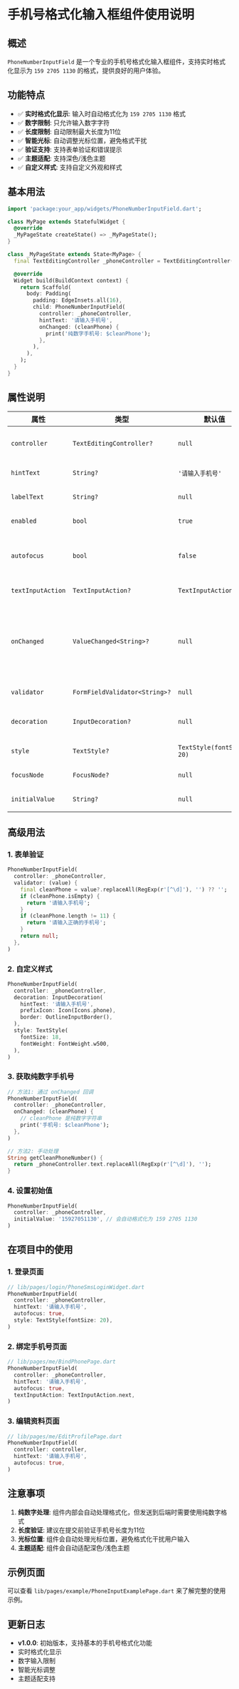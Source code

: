 # 手机号格式化输入框组件使用说明

## 概述

`PhoneNumberInputField` 是一个专业的手机号格式化输入框组件，支持实时格式化显示为 `159 2705 1130` 的格式，提供良好的用户体验。

## 功能特点

- ✅ **实时格式化显示**: 输入时自动格式化为 `159 2705 1130` 格式
- ✅ **数字限制**: 只允许输入数字字符
- ✅ **长度限制**: 自动限制最大长度为11位
- ✅ **智能光标**: 自动调整光标位置，避免格式干扰
- ✅ **验证支持**: 支持表单验证和错误提示
- ✅ **主题适配**: 支持深色/浅色主题
- ✅ **自定义样式**: 支持自定义外观和样式

## 基本用法

```dart
import 'package:your_app/widgets/PhoneNumberInputField.dart';

class MyPage extends StatefulWidget {
  @override
  _MyPageState createState() => _MyPageState();
}

class _MyPageState extends State<MyPage> {
  final TextEditingController _phoneController = TextEditingController();

  @override
  Widget build(BuildContext context) {
    return Scaffold(
      body: Padding(
        padding: EdgeInsets.all(16),
        child: PhoneNumberInputField(
          controller: _phoneController,
          hintText: '请输入手机号',
          onChanged: (cleanPhone) {
            print('纯数字手机号: $cleanPhone');
          },
        ),
      ),
    );
  }
}
```

## 属性说明

| 属性 | 类型 | 默认值 | 说明 |
|------|------|--------|------|
| `controller` | `TextEditingController?` | `null` | 文本控制器 |
| `hintText` | `String?` | `'请输入手机号'` | 提示文本 |
| `labelText` | `String?` | `null` | 标签文本 |
| `enabled` | `bool` | `true` | 是否启用 |
| `autofocus` | `bool` | `false` | 是否自动获取焦点 |
| `textInputAction` | `TextInputAction?` | `TextInputAction.next` | 键盘动作 |
| `onChanged` | `ValueChanged<String>?` | `null` | 文本变化回调（返回纯数字） |
| `validator` | `FormFieldValidator<String>?` | `null` | 验证函数 |
| `decoration` | `InputDecoration?` | `null` | 自定义装饰 |
| `style` | `TextStyle?` | `TextStyle(fontSize: 20)` | 文本样式 |
| `focusNode` | `FocusNode?` | `null` | 焦点节点 |
| `initialValue` | `String?` | `null` | 初始值 |

## 高级用法

### 1. 表单验证

```dart
PhoneNumberInputField(
  controller: _phoneController,
  validator: (value) {
    final cleanPhone = value?.replaceAll(RegExp(r'[^\d]'), '') ?? '';
    if (cleanPhone.isEmpty) {
      return '请输入手机号';
    }
    if (cleanPhone.length != 11) {
      return '请输入正确的手机号';
    }
    return null;
  },
)
```

### 2. 自定义样式

```dart
PhoneNumberInputField(
  controller: _phoneController,
  decoration: InputDecoration(
    hintText: '请输入手机号',
    prefixIcon: Icon(Icons.phone),
    border: OutlineInputBorder(),
  ),
  style: TextStyle(
    fontSize: 18,
    fontWeight: FontWeight.w500,
  ),
)
```

### 3. 获取纯数字手机号

```dart
// 方法1: 通过 onChanged 回调
PhoneNumberInputField(
  controller: _phoneController,
  onChanged: (cleanPhone) {
    // cleanPhone 是纯数字字符串
    print('手机号: $cleanPhone');
  },
)

// 方法2: 手动处理
String getCleanPhoneNumber() {
  return _phoneController.text.replaceAll(RegExp(r'[^\d]'), '');
}
```

### 4. 设置初始值

```dart
PhoneNumberInputField(
  controller: _phoneController,
  initialValue: '15927051130', // 会自动格式化为 159 2705 1130
)
```

## 在项目中的使用

### 1. 登录页面

```dart
// lib/pages/login/PhoneSmsLoginWidget.dart
PhoneNumberInputField(
  controller: _phoneController,
  hintText: '请输入手机号',
  autofocus: true,
  style: TextStyle(fontSize: 20),
)
```

### 2. 绑定手机号页面

```dart
// lib/pages/me/BindPhonePage.dart
PhoneNumberInputField(
  controller: _phoneController,
  hintText: '请输入手机号',
  autofocus: true,
  textInputAction: TextInputAction.next,
)
```

### 3. 编辑资料页面

```dart
// lib/pages/me/EditProfilePage.dart
PhoneNumberInputField(
  controller: controller,
  hintText: '请输入手机号',
  autofocus: true,
)
```

## 注意事项

1. **纯数字处理**: 组件内部会自动处理格式化，但发送到后端时需要使用纯数字格式
2. **长度验证**: 建议在提交前验证手机号长度为11位
3. **光标位置**: 组件会自动处理光标位置，避免格式化干扰用户输入
4. **主题适配**: 组件会自动适配深色/浅色主题

## 示例页面

可以查看 `lib/pages/example/PhoneInputExamplePage.dart` 来了解完整的使用示例。

## 更新日志

- **v1.0.0**: 初始版本，支持基本的手机号格式化功能
- 实时格式化显示
- 数字输入限制
- 智能光标调整
- 主题适配支持 